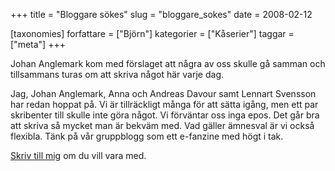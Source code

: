 +++
title = "Bloggare sökes"
slug = "bloggare_sokes"
date = 2008-02-12

[taxonomies]
forfattare = ["Björn"]
kategorier = ["Kåserier"]
taggar = ["meta"]
+++

Johan Anglemark kom med förslaget att några av oss skulle gå samman och tillsammans turas om att skriva något här varje dag.

Jag, Johan Anglemark, Anna och Andreas Davour samt Lennart Svensson har redan hoppat på. Vi är tillräckligt många för att sätta igång, men ett par skribenter till skulle inte göra något. Vi förväntar oss inga epos. Det går bra att skriva så mycket man är bekväm med. Vad gäller ämnesval är vi också flexibla. Tänk på vår gruppblogg som ett e-fanzine med högt i tak.

[Skriv till mig](mailto:bkhl@fandom.se) om du vill vara med.
